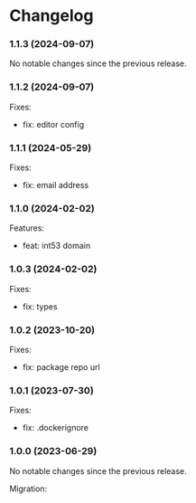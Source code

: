 # Changelog

### 1.1.3 (2024-09-07)

No notable changes since the previous release.

### 1.1.2 (2024-09-07)

Fixes:

-   fix: editor config

### 1.1.1 (2024-05-29)

Fixes:

-   fix: email address

### 1.1.0 (2024-02-02)

Features:

-   feat: int53 domain

### 1.0.3 (2024-02-02)

Fixes:

-   fix: types

### 1.0.2 (2023-10-20)

Fixes:

-   fix: package repo url

### 1.0.1 (2023-07-30)

Fixes:

-   fix: .dockerignore

### 1.0.0 (2023-06-29)

No notable changes since the previous release.

Migration:
